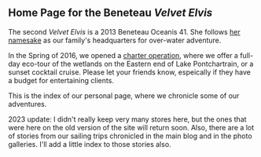 <h2>Home Page for the Beneteau <i>Velvet Elvis</i></h2>

The second <i>Velvet Elvis</i> is a 2013 Beneteau Oceanis 41.  She follows <a href="/velvet-elvis/rhodes-22">her namesake</a> as our family's headquarters for over-water adventure.

In the Spring of 2016, we opened a <a href="http://sailvelvetelvis.com">charter operation</a>, where we offer a full-day eco-tour of the wetlands on the Eastern end of Lake Pontchartrain, or a sunset cocktail cruise.  Please let your friends know, espeically if they have a budget for entertaining clients.

This is the index of our personal page, where we chronicle some of our adventures.

2023 update:  I didn't really keep very many stores here, but the ones that were here on the old version of the site will return soon.  Also, there are a lot of stories from our sailing trips chronicled in the main blog and in the photo galleries.  I'll add a little index to those stories also.


